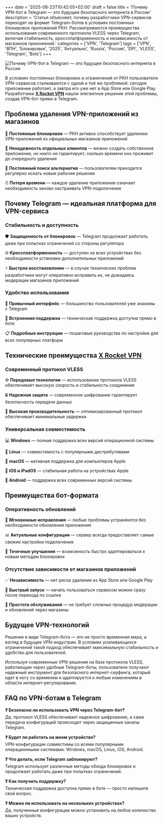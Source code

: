 +++
date = '2025-08-23T10:42:05+02:00'
draft = false
title = 'Почему VPN-бот в Telegram — это будущее безопасного интернета в России'
description = 'Статья объясняет, почему разработчики VPN-сервисов переходят на формат Telegram-ботов в условиях постоянных блокировок приложений РКН. Рассматриваются преимущества использования современного протокола VLESS через Telegram, включая стабильность, кроссплатформенность и независимость от магазинов приложений.'
categories = ['VPN', 'Telegram']
tags = ['VPN', 'ВПН', 'Блокировки', '2025', 'Актуально', 'Russia', 'Россия', 'DPI', 'VLESS', 'Telegram', 'Bots']
+++

![Почему VPN-бот в Telegram — это будущее безопасного интернета в России](https://imagestoring.fra1.cdn.digitaloceanspaces.com/36549E04-35DF-4ECF-AB42-936685131837.png)

В условиях постоянных блокировок и ограничений от РКН пользователи VPN-сервисов сталкиваются с одной и той же проблемой: сегодня приложение работает, а завтра его уже нет в App Store или Google Play. Разработчики **[X Rocket VPN](https://t.me/X_Rocket_VPN_bot?start=ref-b-9)** нашли элегантное решение этой проблемы, создав VPN-бот прямо в Telegram.

## Проблема удаления VPN-приложений из магазинов

🚫 **Постоянные блокировки** — РКН активно способствует удалению VPN-приложений из официальных магазинов приложений

📱 **Ненадежность отдельных клиентов** — можно создать собственное приложение, но никто не гарантирует, сколько времени оно проживет до очередного удаления

🔄 **Постоянный поиск альтернатив** — пользователям приходится регулярно искать новые рабочие решения

⏰ **Потеря времени** — каждое удаление приложения означает необходимость заново настраивать VPN-подключение

## Почему Telegram — идеальная платформа для VPN-сервиса

### Стабильность и доступность

🛡️ **Защищенность от блокировок** — Telegram продолжает работать даже при попытках ограничений со стороны регулятора

🌐 **Кроссплатформенность** — доступен на всех устройствах без необходимости установки дополнительных приложений

⚡ **Быстрое восстановление** — в случае технических проблем разработчики могут оперативно исправить их, не дожидаясь модерации магазинов приложений

### Удобство использования

💬 **Привычный интерфейс** — большинство пользователей уже знакомы с Telegram

🔧 **Встроенная поддержка** — техническая поддержка доступна прямо в боте

📋 **Подробные инструкции** — пошаговые руководства по настройке для всех популярных платформ

## Технические преимущества **[X Rocket VPN](https://t.me/X_Rocket_VPN_bot?start=ref-b-9)**

### Современный протокол VLESS

⚙️ **Передовые технологии** — использование протокола VLESS обеспечивает высокую скорость и стабильность соединения

🔒 **Надежная защита** — современное шифрование гарантирует безопасность передачи данных

🚀 **Высокая производительность** — оптимизированный протокол обеспечивает минимальные задержки

### Универсальная совместимость

💻 **Windows** — полная поддержка всех версий операционной системы

🐧 **Linux** — совместимость с популярными дистрибутивами

🍎 **macOS** — нативная поддержка для компьютеров Apple

📱 **iOS и iPadOS** — стабильная работа на устройствах Apple

🤖 **Android** — поддержка всех современных версий системы

## Преимущества бот-формата

### Оперативность обновлений

🔄 **Мгновенные исправления** — любые проблемы устраняются без необходимости обновления приложения

📊 **Актуальные конфигурации** — сервер всегда предоставляет самые свежие настройки подключения

🎯 **Точечные улучшения** — возможность быстро адаптироваться к новым методам блокировок

### Отсутствие зависимости от магазинов приложений

✅ **Независимость** — нет риска удаления из App Store или Google Play

🚀 **Быстрый запуск** — начать пользоваться сервисом можно сразу после перехода по ссылке

🔧 **Простота обслуживания** — не требует сложных процедур модерации и обновлений через магазины

## Будущее VPN-технологий

Решение в виде Telegram-бота — это не просто временная мера, а взгляд в будущее VPN-индустрии. В условиях усиливающихся ограничений такой подход обеспечивает максимальную стабильность и удобство для пользователей.

Используя современные VPN-решения на базе протокола VLESS, работающие через удобные Telegram-боты, пользователи получают надежный инструмент для безопасного интернет-серфинга, который идет в ногу со временем и адаптируется к любым изменениям в области интернет-регулирования.

## FAQ по VPN-ботам в Telegram

**❓ Безопасно ли использовать VPN через Telegram-бот?**  
Да, протокол VLESS обеспечивает надежное шифрование, а сама передача конфигураций происходит через защищенные каналы Telegram.

**❓ Будет ли работать на моем устройстве?**  
VPN-конфигурации совместимы со всеми популярными операционными системами: Windows, macOS, Linux, iOS, Android.

**❓ Что делать, если Telegram заблокируют?**  
Telegram использует различные методы обхода блокировок и продолжает работать даже при попытках ограничений.

**❓ Как получить поддержку?**  
Техническая поддержка доступна прямо в боте — просто напишите свой вопрос.

**❓ Можно ли использовать на нескольких устройствах?**  
Да, полученные конфигурации можно установить на любое количество ваших устройств.